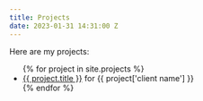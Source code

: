 ```yaml
---
title: Projects
date: 2023-01-31 14:31:00 Z
---
```


Here are my projects:

<ul>
{% for project in site.projects %}
  <li><a href="{{ project.url }}">{{ project.title }}</a> for {{ project['client name'] }}</li>
{% endfor %}
</ul>